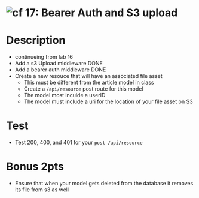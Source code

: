 ![cf](http://i.imgur.com/7v5ASc8.png) 17: Bearer Auth and S3 upload
=====================================

# Description
* continueing from lab 16
* Add a s3 Upload middleware DONE
* Add a bearer auth middleware DONE
* Create a new resouce that will have an associated file asset
  * This must be different from the article model in class
  * Create a `/api/resource` post route for this model
  * The model most inculde a userID
  * The model must include a uri for the location of your file asset on S3

# Test
* Test 200, 400, and 401 for your `post /api/resource`

# Bonus 2pts
* Ensure that when your model gets deleted from the database it removes its file from s3 as well
